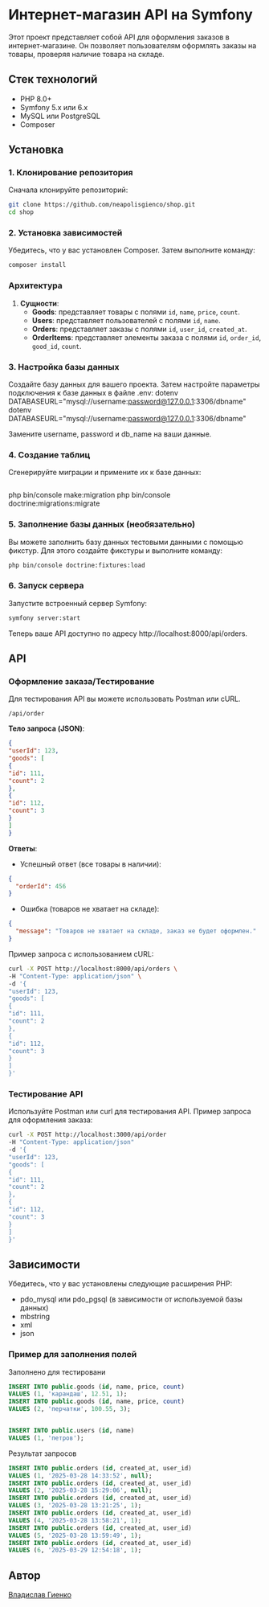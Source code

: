 # Интернет-магазин API на Symfony

Этот проект представляет собой API для оформления заказов
в интернет-магазине.
Он позволяет пользователям оформлять заказы на товары,
проверяя наличие товара на складе.

## Стек технологий

- PHP 8.0+
- Symfony 5.x или 6.x
- MySQL или PostgreSQL
- Composer

## Установка

### 1. Клонирование репозитория

Сначала клонируйте репозиторий:

```bash
git clone https://github.com/neapolisgienco/shop.git
cd shop
```

### 2. Установка зависимостей

Убедитесь, что у вас установлен Composer.
Затем выполните команду:

```bash
composer install
```

### Архитектура

1. **Сущности**:
    - **Goods**: представляет товары с полями `id`, `name`, `price`, `count`.
    - **Users**: представляет пользователей с полями `id`, `name`.
    - **Orders**: представляет заказы с полями `id`, `user_id`, `created_at`.
    - **OrderItems**: представляет элементы заказа с полями `id`, `order_id`, `good_id`, `count`.

### 3. Настройка базы данных

Создайте базу данных для вашего проекта.
Затем настройте параметры подключения к базе данных в файле
.env:
dotenv
DATABASEURL="mysql://username:password@127.0.0.1:3306/dbname"
dotenv
DATABASEURL="mysql://username:password@127.0.0.1:3306/dbname"

Замените username, password и db_name на ваши данные.

### 4. Создание таблиц

Сгенерируйте миграции и примените их к базе данных:

```bash

```

php bin/console make:migration
php bin/console doctrine:migrations:migrate

### 5. Заполнение базы данных (необязательно)

Вы можете заполнить базу данных тестовыми данными с помощью фикстур. Для этого создайте фикстуры и выполните команду:

```bash
php bin/console doctrine:fixtures:load
```

### 6. Запуск сервера

Запустите встроенный сервер Symfony:

```bash
symfony server:start
```

Теперь ваше API доступно по адресу http://localhost:8000/api/orders.

## API

### Оформление заказа/Тестирование

Для тестирования API вы можете использовать Postman или cURL.

```POST 
/api/order
``` 

**Тело запроса (JSON)**:

``` json
{
"userId": 123,
"goods": [
{
"id": 111,
"count": 2
},
{
"id": 112,
"count": 3
}
]
}
```

**Ответы**:

- Успешный ответ (все товары в наличии):

```json
{
  "orderId": 456
}
```

- Ошибка (товаров не хватает на складе):

```json
{
  "message": "Товаров не хватает на складе, заказ не будет оформлен."
}
```

Пример запроса с использованием cURL:

```bash
curl -X POST http://localhost:8000/api/orders \
-H "Content-Type: application/json" \
-d '{
"userId": 123,
"goods": [
{
"id": 111,
"count": 2
},
{
"id": 112,
"count": 3
}
]
}'
```

### Тестирование API

Используйте Postman или curl для тестирования API.
Пример запроса для оформления заказа:

```bash
curl -X POST http://localhost:3000/api/order
-H "Content-Type: application/json"
-d '{
"userId": 123,
"goods": [
{
"id": 111,
"count": 2
},
{
"id": 112,
"count": 3
}
]
}'
 ```  

## Зависимости

Убедитесь, что у вас установлены следующие расширения PHP:

- pdo_mysql или pdo_pgsql (в зависимости от используемой базы данных)
- mbstring
- xml
- json

### Пример для заполнения полей

Заполнено для тестировани
```sql
INSERT INTO public.goods (id, name, price, count)
VALUES (1, 'карандаш', 12.51, 1);
INSERT INTO public.goods (id, name, price, count)
VALUES (2, 'перчатки', 100.55, 3);


INSERT INTO public.users (id, name)
VALUES (1, 'петров');
```

 Результат запросов
```sql
INSERT INTO public.orders (id, created_at, user_id)
VALUES (1, '2025-03-28 14:33:52', null);
INSERT INTO public.orders (id, created_at, user_id)
VALUES (2, '2025-03-28 15:29:06', null);
INSERT INTO public.orders (id, created_at, user_id)
VALUES (3, '2025-03-28 13:21:25', 1);
INSERT INTO public.orders (id, created_at, user_id)
VALUES (4, '2025-03-28 13:58:21', 1);
INSERT INTO public.orders (id, created_at, user_id)
VALUES (5, '2025-03-28 13:59:49', 1);
INSERT INTO public.orders (id, created_at, user_id)
VALUES (6, '2025-03-29 12:54:18', 1);
```


## Автор

[Владислав Гиенко](mailto:neapolis@inbox.ru)